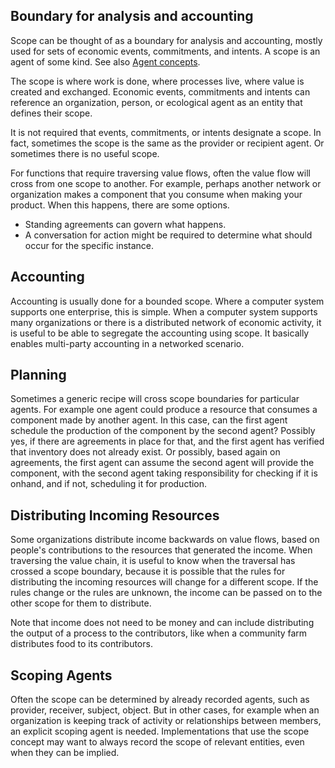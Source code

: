 ## Boundary for analysis and accounting

Scope can be thought of as a boundary for analysis and accounting, mostly used for sets of economic events, commitments, and intents.  A scope is an agent of some kind.  See also [Agent concepts](agents.md).

The scope is where work is done, where processes live, where value is created and exchanged. Economic events, commitments and intents can reference an organization, person, or ecological agent as an entity that defines their scope.

It is not required that events, commitments, or intents designate a scope.  In fact, sometimes the scope is the same as the provider or recipient agent.  Or sometimes there is no useful scope.

For functions that require traversing value flows, often the value flow will cross from one scope to another.  For example, perhaps another network or organization makes a component that you consume when making your product.  When this happens, there are some options.

* Standing agreements can govern what happens.
* A conversation for action might be required to determine what should occur for the specific instance.

## Accounting

Accounting is usually done for a bounded scope. Where a computer system supports one enterprise, this is simple.  When a computer system supports many organizations or there is a distributed network of economic activity, it is useful to be able to segregate the accounting using scope.  It basically enables multi-party accounting in a networked scenario.

## Planning

Sometimes a generic recipe will cross scope boundaries for particular agents. For example one agent could produce a resource that consumes a component made by another agent.  In this case, can the first agent schedule the production of the component by the second agent?  Possibly yes, if there are agreements in place for that, and the first agent has verified that inventory does not already exist.  Or possibly, based again on agreements, the first agent can assume the second agent will provide the component, with the second agent taking responsibility for checking if it is onhand, and if not, scheduling it for production.

## Distributing Incoming Resources

Some organizations distribute income backwards on value flows, based on people's contributions to the resources that generated the income.  When traversing the value chain, it is useful to know when the traversal has crossed a scope boundary, because it is possible that the rules for distributing the incoming resources will change for a different scope.  If the rules change or the rules are unknown, the income can be passed on to the other scope for them to distribute.

Note that income does not need to be money and can include distributing the output of a process to the contributors, like when a community farm distributes food to its contributors.

## Scoping Agents

Often the scope can be determined by already recorded agents, such as provider, receiver, subject, object.  But in other cases, for example when an organization is keeping track of activity or relationships between members, an explicit scoping agent is needed.  Implementations that use the scope concept may want to always record the scope of relevant entities, even when they can be implied.
